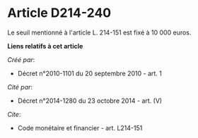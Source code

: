 # Article D214-240

Le seuil mentionné à l'article L. 214-151 est fixé à 10 000 euros.

**Liens relatifs à cet article**

_Créé par_:

  - Décret n°2010-1101 du 20 septembre 2010 - art. 1

_Cité par_:

  - Décret n°2014-1280 du 23 octobre 2014 - art. (V)

_Cite_:

  - Code monétaire et financier - art. L214-151
